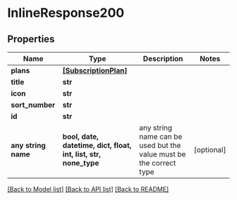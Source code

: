 # InlineResponse200


## Properties
Name | Type | Description | Notes
------------ | ------------- | ------------- | -------------
**plans** | [**[SubscriptionPlan]**](SubscriptionPlan.md) |  | 
**title** | **str** |  | 
**icon** | **str** |  | 
**sort_number** | **str** |  | 
**id** | **str** |  | 
**any string name** | **bool, date, datetime, dict, float, int, list, str, none_type** | any string name can be used but the value must be the correct type | [optional]

[[Back to Model list]](../README.md#documentation-for-models) [[Back to API list]](../README.md#documentation-for-api-endpoints) [[Back to README]](../README.md)


